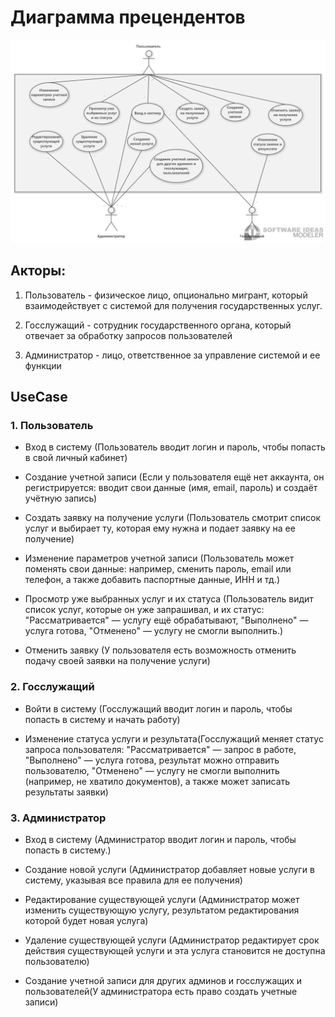 # Диаграмма прецендентов
![](https://github.com/Marina200426/PIS-Belonogov-Chelokhsaeva/blob/main/Диаграмма%20прецендентов%20(use%20case)/Usecasediagram1.png)


## Акторы:

1.	Пользователь - физическое лицо, опционально мигрант, который взаимодействует с системой для получения государственных услуг. 

2.	Госслужащий - сотрудник государственного органа, который отвечает за обработку запросов пользователей

3.	Администратор - лицо, ответственное за управление системой и ее функции

## UseCase

### 1.	Пользователь


- Вход в систему (Пользователь вводит логин и пароль, чтобы попасть в свой личный кабинет)

- Создание учетной записи (Если у пользователя ещё нет аккаунта, он регистрируется: вводит свои данные (имя, email, пароль) и создаёт учётную запись)

- Создать заявку на получение услуги (Пользователь смотрит список услуг и выбирает ту, которая ему нужна и подает заявку на ее получение)

- Изменение параметров учетной записи (Пользователь может поменять свои данные: например, сменить пароль, email или телефон, а также добавить паспортные данные, ИНН и тд.)

- Просмотр уже выбранных услуг и их статуса (Пользователь видит список услуг, которые он уже запрашивал, и их статус: "Рассматривается" — услугу ещё обрабатывают, "Выполнено" — услуга готова, "Отменено" — услугу не смогли выполнить.)

- Отменить заявку (У пользователя есть возможность отменить подачу своей заявки на получение услуги)

### 2. Госслужащий


- Войти в систему (Госслужащий вводит логин и пароль, чтобы попасть в систему и начать работу)

- Изменение статуса услуги и результата(Госслужащий меняет статус запроса пользователя: "Рассматривается" — запрос в работе, "Выполнено" — услуга готова, результат можно отправить пользователю, "Отменено" — услугу не смогли выполнить (например, не хватило документов), а также может записать результаты заявки)


### 3. Администратор

- Вход в систему (Администратор вводит логин и пароль, чтобы попасть в систему.)

- Создание новой услуги (Администратор добавляет новые услуги в систему, указывая все правила для ее получения)

- Редактирование существующей услуги (Администратор может изменить существующую услугу, результатом редактирования которой будет новая услуга)

- Удаление существующей услуги (Администратор редактирует срок действия существующей услуги и эта услуга становится не доступна пользователю)

- Создание учетной записи для других админов и госслужащих и пользователей(У администратора есть право создать учетные записи)

